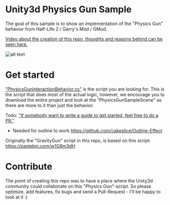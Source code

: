 # Unity3d Physics Gun Sample
The goal of this sample is to show an implementation of the "Physics Gun" behavior from Half-Life 2 / Garry's Mod / GMod.

[Video about the creation of this repo, thoughts and reasons behind can be seen here.](https://www.youtube.com/watch?v=ZnWfChctC9M)

![alt text](Screenshots/Screenshot_1.png "Physics Gun Sample Screenshot")

# Get started
["PhysicsGunInteractionBehavior.cs"](Unity3d-PhysicsGun/Assets/_PhysicsGunAssets/Scripts/PhysicsGunInteractionBehavior.cs) is the script you are looking for.
This is the script that does most of the actual logic, however, we encourage you to download the entire project and look at the "PhysicsGunSampleScene" as there are more to it than just the behavior. 

Todo: ["If somebody want to write a guide to get started, feel free to do a PR."](https://github.com/Laumania/Unity3d-PhysicsGun/issues/8)
- Needed for outline to work https://github.com/cakeslice/Outline-Effect

Originally the "GravityGun" script in this repo, is based on this script: https://pastebin.com/w1G8m3dH

# Contribute
The point of creating this repo was to have a place where the Unity3d community could collaborate on this "Physics Gun"-script.
So please optimize, add features, fix bugs and send a Pull-Request - I'll be happy to look at it :)
